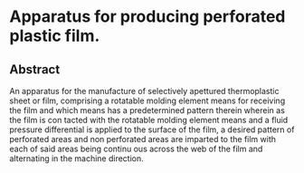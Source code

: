 # Apparatus for producing perforated plastic film.

## Abstract
An apparatus for the manufacture of selectively apettured thermoplastic sheet or film, comprising a rotatable molding element means for receiving the film and which means has a predetermined pattern therein wherein as the film is con tacted with the rotatable molding element means and a fluid pressure differential is applied to the surface of the film, a desired pattern of perforated areas and non perforated areas are imparted to the film with each of said areas being continu ous across the web of the film and alternating in the machine direction.